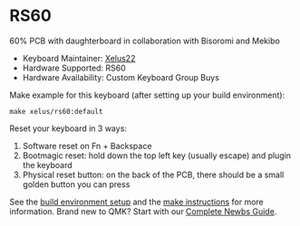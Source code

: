 # RS60

60% PCB with daughterboard in collaboration with Bisoromi and Mekibo

* Keyboard Maintainer: [Xelus22](https://github.com/Xelus22)
* Hardware Supported: RS60
* Hardware Availability: Custom Keyboard Group Buys

Make example for this keyboard (after setting up your build environment):

    make xelus/rs60:default

Reset your keyboard in 3 ways:
<ol>
<li>Software reset on Fn + Backspace</li>
<li>Bootmagic reset: hold down the top left key (usually escape) and plugin the keyboard</li>
<li>Physical reset button: on the back of the PCB, there should be a small golden button you can press</li>
</ol>

See the [build environment setup](https://docs.qmk.fm/#/getting_started_build_tools) and the [make instructions](https://docs.qmk.fm/#/getting_started_make_guide) for more information. Brand new to QMK? Start with our [Complete Newbs Guide](https://docs.qmk.fm/#/newbs).
